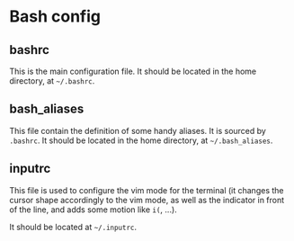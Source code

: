 # Bash config

## bashrc
This is the main configuration file. It should be located in the home directory, at `~/.bashrc`.

## bash_aliases
This file contain the definition of some handy aliases. It is sourced by `.bashrc`.
It should be located in the home directory, at `~/.bash_aliases`.

## inputrc
This file is used to configure the vim mode for the terminal (it changes the cursor shape accordingly to the vim mode, as well as the indicator in front of the line, and adds some motion like `i(`, ...).

It should be located at `~/.inputrc`.
